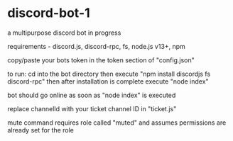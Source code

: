# discord-bot-1
a multipurpose discord bot in progress

requirements - discord.js, discord-rpc, fs, node.js v13+, npm

copy/paste your bots token in the token section of "config.json"

to run: cd into the bot directory then execute "npm install discordjs fs discord-rpc" then after installation is complete execute "node index"

bot should go online as soon as "node index" is executed

replace channelId with your ticket channel ID in "ticket.js"

mute command requires role called "muted" and assumes permissions are already set for the role
